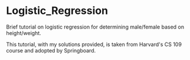 # Logistic_Regression
Brief tutorial on logistic regression for determining male/female based on height/weight.

This tutorial, with my solutions provided, is taken from Harvard's CS 109 course and adopted by Springboard. 
